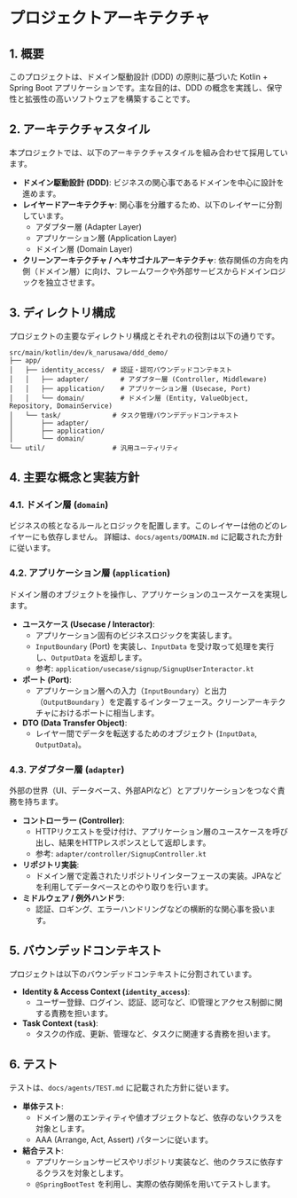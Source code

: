 # プロジェクトアーキテクチャ

## 1. 概要

このプロジェクトは、ドメイン駆動設計 (DDD) の原則に基づいた Kotlin + Spring Boot アプリケーションです。主な目的は、DDD
の概念を実践し、保守性と拡張性の高いソフトウェアを構築することです。

## 2. アーキテクチャスタイル

本プロジェクトでは、以下のアーキテクチャスタイルを組み合わせて採用しています。

- **ドメイン駆動設計 (DDD)**: ビジネスの関心事であるドメインを中心に設計を進めます。
- **レイヤードアーキテクチャ**: 関心事を分離するため、以下のレイヤーに分割しています。
    - アダプター層 (Adapter Layer)
    - アプリケーション層 (Application Layer)
    - ドメイン層 (Domain Layer)
- **クリーンアーキテクチャ / ヘキサゴナルアーキテクチャ**:
  依存関係の方向を内側（ドメイン層）に向け、フレームワークや外部サービスからドメインロジックを独立させます。

## 3. ディレクトリ構成

プロジェクトの主要なディレクトリ構成とそれぞれの役割は以下の通りです。

```
src/main/kotlin/dev/k_narusawa/ddd_demo/
├── app/
│   ├── identity_access/  # 認証・認可バウンデッドコンテキスト
│   │   ├── adapter/        # アダプター層 (Controller, Middleware)
│   │   ├── application/    # アプリケーション層 (Usecase, Port)
│   │   └── domain/         # ドメイン層 (Entity, ValueObject, Repository, DomainService)
│   └── task/             # タスク管理バウンデデッドコンテキスト
│       ├── adapter/
│       ├── application/
│       └── domain/
└── util/                 # 汎用ユーティリティ
```

## 4. 主要な概念と実装方針

### 4.1. ドメイン層 (`domain`)

ビジネスの核となるルールとロジックを配置します。このレイヤーは他のどのレイヤーにも依存しません。
詳細は、`docs/agents/DOMAIN.md` に記載された方針に従います。

### 4.2. アプリケーション層 (`application`)

ドメイン層のオブジェクトを操作し、アプリケーションのユースケースを実現します。

- **ユースケース (Usecase / Interactor)**:
    - アプリケーション固有のビジネスロジックを実装します。
    - `InputBoundary` (Port) を実装し、`InputData` を受け取って処理を実行し、`OutputData` を返却します。
    - 参考: `application/usecase/signup/SignupUserInteractor.kt`
- **ポート (Port)**:
    - アプリケーション層への入力（`InputBoundary`）と出力（`OutputBoundary`
      ）を定義するインターフェース。クリーンアーキテクチャにおけるポートに相当します。
- **DTO (Data Transfer Object)**:
    - レイヤー間でデータを転送するためのオブジェクト (`InputData`, `OutputData`)。

### 4.3. アダプター層 (`adapter`)

外部の世界（UI、データベース、外部APIなど）とアプリケーションをつなぐ責務を持ちます。

- **コントローラー (Controller)**:
    - HTTPリクエストを受け付け、アプリケーション層のユースケースを呼び出し、結果をHTTPレスポンスとして返却します。
    - 参考: `adapter/controller/SignupController.kt`
- **リポジトリ実装**:
    - ドメイン層で定義されたリポジトリインターフェースの実装。JPAなどを利用してデータベースとのやり取りを行います。
- **ミドルウェア / 例外ハンドラ**:
    - 認証、ロギング、エラーハンドリングなどの横断的な関心事を扱います。

## 5. バウンデッドコンテキスト

プロジェクトは以下のバウンデッドコンテキストに分割されています。

- **Identity & Access Context (`identity_access`)**:
    - ユーザー登録、ログイン、認証、認可など、ID管理とアクセス制御に関する責務を担います。
- **Task Context (`task`)**:
    - タスクの作成、更新、管理など、タスクに関連する責務を担います。

## 6. テスト

テストは、`docs/agents/TEST.md` に記載された方針に従います。

- **単体テスト**:
    - ドメイン層のエンティティや値オブジェクトなど、依存のないクラスを対象とします。
    - AAA (Arrange, Act, Assert) パターンに従います。
- **結合テスト**:
    - アプリケーションサービスやリポジトリ実装など、他のクラスに依存するクラスを対象とします。
    - `@SpringBootTest` を利用し、実際の依存関係を用いてテストします。
